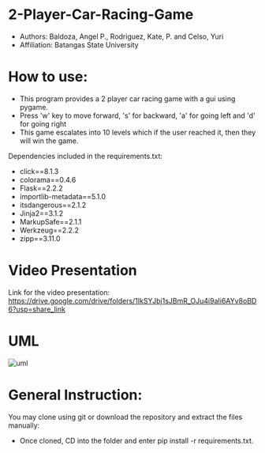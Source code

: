 # 2-Player-Car-Racing-Game
- Authors: Baldoza, Angel P., Rodriguez, Kate, P. and Celso, Yuri
- Affiliation: Batangas State University 

# How to use:
- This program provides a 2 player car racing game with a gui using pygame.
- Press 'w' key to move forward, 's' for backward, 'a' for going left and 'd' for going right
- This game escalates into 10 levels which if the user reached it, then they will win the game.

Dependencies included in the requirements.txt:
- click==8.1.3
- colorama==0.4.6
- Flask==2.2.2
- importlib-metadata==5.1.0
- itsdangerous==2.1.2
- Jinja2==3.1.2
- MarkupSafe==2.1.1
- Werkzeug==2.2.2
- zipp==3.11.0

# Video Presentation
Link for the video presentation: https://drive.google.com/drive/folders/1IkSYJbj1sJBmR_OJu4i9aIi6AYv8oBD6?usp=share_link

# UML
![uml](https://user-images.githubusercontent.com/114120936/206354217-3c3f4c9b-bed3-479a-bde5-f1867a5e6c28.jpg)

# General Instruction:
You may clone using git or download the repository and extract the files manually:
- Once cloned, CD into the folder and enter pip install -r requirements.txt.





